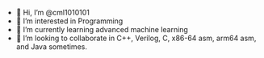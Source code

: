 - 👋 Hi, I’m @cml1010101
- 👀 I’m interested in Programming
- 🌱 I’m currently learning advanced machine learning
- 💞️ I’m looking to collaborate in C++, Verilog, C, x86-64 asm, arm64 asm, and Java sometimes.


<!---
cml1010101/cml1010101 is a ✨ special ✨ repository because its `README.md` (this file) appears on your GitHub profile.
You can click the Preview link to take a look at your changes.
--->
